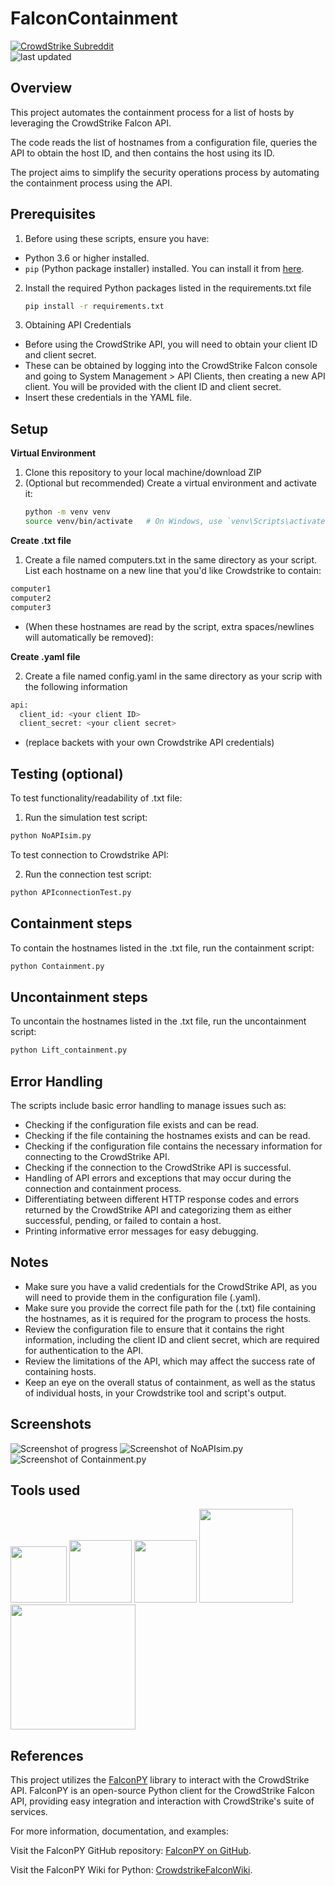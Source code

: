 # FalconContainment
[![CrowdStrike Subreddit](https://img.shields.io/badge/-r%2Fcrowdstrike-white?logo=reddit&labelColor=gray&link=https%3A%2F%2Freddit.com%2Fr%2Fcrowdstrike)](https://reddit.com/r/crowdstrike)<br/>
![last updated](https://img.shields.io/github/last-commit/ErikSierra/FalconContainment?label=last%20updated&token=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)


## Overview
This project automates the containment process for a list of hosts by leveraging the CrowdStrike Falcon API. 

The code reads the list of hostnames from a configuration file, queries the API to obtain the host ID, and then contains the host using its ID. 

The project aims to simplify the security operations process by automating the containment process using the API.

## Prerequisites

1. Before using these scripts, ensure you have:
- Python 3.6 or higher installed.
- `pip` (Python package installer) installed. You can install it from [here](https://pip.pypa.io/en/stable/installation/).

2. Install the required Python packages listed in the requirements.txt file
   ```bash
   pip install -r requirements.txt
   
3. Obtaining API Credentials
- Before using the CrowdStrike API, you will need to obtain your client ID and client secret.
- These can be obtained by logging into the CrowdStrike Falcon console and going to System Management > API Clients, then creating a new API client. You will be provided with the client ID and client secret.
- Insert these credentials in the YAML file.

## Setup
**Virtual Environment**
1. Clone this repository to your local machine/download ZIP
2. (Optional but recommended) Create a virtual environment and activate it:
   ```bash
   python -m venv venv
   source venv/bin/activate   # On Windows, use `venv\Scripts\activate`

**Create .txt file**
1. Create a file named computers.txt in the same directory as your script. List each hostname on a new line that you'd like Crowdstrike to contain:
```bash
computer1
computer2
computer3
```

 - (When these hostnames are read by the script, extra spaces/newlines will automatically be removed): 

**Create .yaml file**

2. Create a file named config.yaml in the same directory as your scrip with the following information
```bash
api:
  client_id: <your client ID>
  client_secret: <your client secret>
```

- (replace backets with your own Crowdstrike API credentials)

## Testing (optional)
To test functionality/readability of .txt file:
1. Run the simulation test script:
```bash
python NoAPIsim.py
```

To test connection to Crowdstrike API:

2. Run the connection test script:

```bash
python APIconnectionTest.py
```

## Containment steps
To contain the hostnames listed in the .txt file, run the containment script:

```bash
python Containment.py
```

## Uncontainment steps
To uncontain the hostnames listed in the .txt file, run the uncontainment script:

```bash
python Lift_containment.py
```

## Error Handling
The scripts include basic error handling to manage issues such as:
- Checking if the configuration file exists and can be read.
- Checking if the file containing the hostnames exists and can be read.
- Checking if the configuration file contains the necessary information for connecting to the CrowdStrike API.
- Checking if the connection to the CrowdStrike API is successful.
- Handling of API errors and exceptions that may occur during the connection and containment process.
- Differentiating between different HTTP response codes and errors returned by the CrowdStrike API and categorizing them as either successful, pending, or failed to contain a host.
- Printing informative error messages for easy debugging.

## Notes
- Make sure you have a valid credentials for the CrowdStrike API, as you will need to provide them in the configuration file (.yaml).
- Make sure you provide the correct file path for the (.txt) file containing the hostnames, as it is required for the program to process the hosts.
- Review the configuration file to ensure that it contains the right information, including the client ID and client secret, which are required for authentication to the API.
- Review the limitations of the API, which may affect the success rate of containing hosts.
- Keep an eye on the overall status of containment, as well as the status of individual hosts, in your Crowdstrike tool and script's output. 

## Screenshots
![Screenshot of progress](https://i.imgur.com/aAZwz47.png)
![Screenshot of NoAPIsim.py](https://i.imgur.com/m8bBV0m.png "NoAPIsim.py")
![Screenshot of Containment.py](https://i.imgur.com/vAXFnpb.png)

## Tools used
<img src="https://i.imgur.com/JIv8Tx9.png" width="90"> <img src="https://i.imgur.com/9DFxzIP.png" width="100"> <img src="https://i.imgur.com/8emdkiq.png" width="100"> <img src="https://i.imgur.com/Nj9B8hn.png" width="150"> <img src="https://i.imgur.com/qq8mtkB.png" width="200">

  ## References

This project utilizes the [FalconPY](https://github.com/CrowdStrike/falconpy) library to interact with the CrowdStrike API. FalconPY is an open-source Python client for the CrowdStrike Falcon API, providing easy integration and interaction with CrowdStrike's suite of services.

For more information, documentation, and examples:

Visit the FalconPY GitHub repository: [FalconPY on GitHub](https://github.com/CrowdStrike/falconpy).

Visit the FalconPY Wiki for Python: [CrowdstrikeFalconWiki](https://www.falconpy.io/Home.html).
